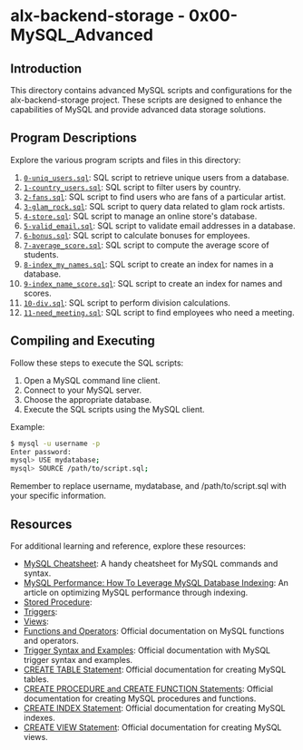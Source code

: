 # alx-backend-storage - 0x00-MySQL_Advanced

## Introduction

This directory contains advanced MySQL scripts and configurations for the alx-backend-storage project. These scripts are designed to enhance the capabilities of MySQL and provide advanced data storage solutions.

## Program Descriptions

Explore the various program scripts and files in this directory:

1. [`0-uniq_users.sql`](https://github.com/iakev/alx-backend-storage/blob/main/0x00-MySQL_Advanced/0-uniq_users.sql): SQL script to retrieve unique users from a database.
2. [`1-country_users.sql`](https://github.com/iakev/alx-backend-storage/blob/main/0x00-MySQL_Advanced/1-country_users.sql): SQL script to filter users by country.
3. [`2-fans.sql`](https://github.com/iakev/alx-backend-storage/blob/main/0x00-MySQL_Advanced/2-fans.sql): SQL script to find users who are fans of a particular artist.
4. [`3-glam_rock.sql`](https://github.com/iakev/alx-backend-storage/blob/main/0x00-MySQL_Advanced/3-glam_rock.sql): SQL script to query data related to glam rock artists.
5. [`4-store.sql`](https://github.com/iakev/alx-backend-storage/blob/main/0x00-MySQL_Advanced/4-store.sql): SQL script to manage an online store's database.
6. [`5-valid_email.sql`](https://github.com/iakev/alx-backend-storage/blob/main/0x00-MySQL_Advanced/5-valid_email.sql): SQL script to validate email addresses in a database.
7. [`6-bonus.sql`](https://github.com/iakev/alx-backend-storage/blob/main/0x00-MySQL_Advanced/6-bonus.sql): SQL script to calculate bonuses for employees.
8. [`7-average_score.sql`](https://github.com/iakev/alx-backend-storage/blob/main/0x00-MySQL_Advanced/7-average_score.sql): SQL script to compute the average score of students.
9. [`8-index_my_names.sql`](https://github.com/iakev/alx-backend-storage/blob/main/0x00-MySQL_Advanced/8-index_my_names.sql): SQL script to create an index for names in a database.
10. [`9-index_name_score.sql`](https://github.com/iakev/alx-backend-storage/blob/main/0x00-MySQL_Advanced/9-index_name_score.sql): SQL script to create an index for names and scores.
11. [`10-div.sql`](https://github.com/iakev/alx-backend-storage/blob/main/0x00-MySQL_Advanced/10-div.sql): SQL script to perform division calculations.
12. [`11-need_meeting.sql`](https://github.com/iakev/alx-backend-storage/blob/main/0x00-MySQL_Advanced/11-need_meeting.sql): SQL script to find employees who need a meeting.

## Compiling and Executing

Follow these steps to execute the SQL scripts:

1. Open a MySQL command line client.
2. Connect to your MySQL server.
3. Choose the appropriate database.
4. Execute the SQL scripts using the MySQL client.

Example:

```bash
$ mysql -u username -p
Enter password:
mysql> USE mydatabase;
mysql> SOURCE /path/to/script.sql;
```

Remember to replace username, mydatabase, and /path/to/script.sql with your specific information.

## Resources

For additional learning and reference, explore these resources:

- [MySQL Cheatsheet](https://devhints.io/mysql): A handy cheatsheet for MySQL commands and syntax.
- [MySQL Performance: How To Leverage MySQL Database Indexing](https://www.liquidweb.com/kb/mysql-optimization-how-to-leverage-mysql-database-indexing/): An article on optimizing MySQL performance through indexing.
- [Stored Procedure](https://www.w3resource.com/mysql/mysql-procedure.php):
- [Triggers](https://www.w3resource.com/mysql/mysql-triggers.php):
- [Views](https://www.w3resource.com/mysql/mysql-views.php):
- [Functions and Operators](https://dev.mysql.com/doc/refman/5.7/en/functions.html): Official documentation on MySQL functions and operators.
- [Trigger Syntax and Examples](https://dev.mysql.com/doc/refman/5.7/en/trigger-syntax.html): Official documentation with MySQL trigger syntax and examples.
- [CREATE TABLE Statement](https://dev.mysql.com/doc/refman/5.7/en/create-table.html): Official documentation for creating MySQL tables.
- [CREATE PROCEDURE and CREATE FUNCTION Statements](https://dev.mysql.com/doc/refman/5.7/en/create-index.html): Official documentation for creating MySQL procedures and functions.
- [CREATE INDEX Statement](https://dev.mysql.com/doc/refman/5.7/en/create-index.html): Official documentation for creating MySQL indexes.
- [CREATE VIEW Statement](https://dev.mysql.com/doc/refman/5.7/en/create-view.html): Official documentation for creating MySQL views.
 
